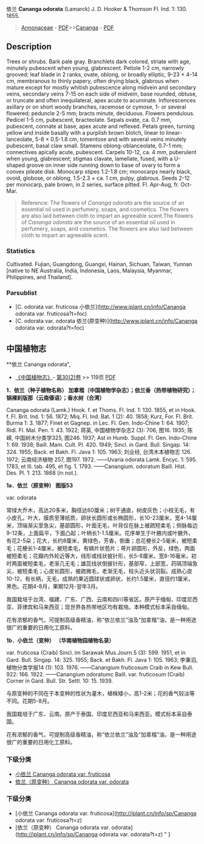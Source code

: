 依兰 **Cananga odorata** (Lamarck) J. D. Hooker & Thomson Fl. Ind. 1: 130. 1855.

> [Annonaceae](http://www.iplant.cn/info/Annonaceae?t=foc) - [PDF](http://www.iplant.cn/foc/pdf/Annonaceae.pdf)>>[Cananga](http://www.iplant.cn/info/Cananga?t=foc) - [PDF](http://www.iplant.cn/foc/pdf/Cananga.pdf)

## Description

Trees or shrubs. Bark pale gray. Branchlets dark colored, striate with age, minutely pubescent when young, glabrescent. Petiole 1-2 cm, narrowly grooved; leaf blade in 2 ranks, ovate, oblong, or broadly elliptic, 9-23 × 4-14 cm, membranous to thinly papery, often drying black, glabrous when mature except for mostly whitish pubescence along midvein and secondary veins, secondary veins 7-15 on each side of midvein, base rounded, obtuse, or truncate and often inequilateral, apex acute to acuminate. Inflorescences axillary or on short woody branches, racemose or cymose, 1- or several flowered; peduncle 2-5 mm; bracts minute, deciduous. Flowers pendulous. Pedicel 1-5 cm, pubescent, bracteolate. Sepals ovate, ca. 0.7 mm, pubescent, connate at base, apex acute and reflexed. Petals green, turning yellow and inside basally with a purplish brown blotch, linear to linear-lanceolate, 5-8 × 0.5-1.8 cm, tomentose and with several veins minutely pubescent, basal claw small. Stamens oblong-oblanceolate, 0.7-1 mm; connectives apically acute, pubescent. Carpels 10-12, ca. 4 mm, puberulent when young, glabrescent; stigmas clavate, lamellate, fused, with a U-shaped groove on inner side running down to base of ovary to form a convex pileate disk. Monocarp stipes 1.2-1.8 cm; monocarps nearly black, ovoid, globose, or oblong, 1.5-2.3 × ca. 1 cm, pulpy, glabrous. Seeds 2-12 per monocarp, pale brown, in 2 series, surface pitted. Fl. Apr-Aug, fr. Oct-Mar.


> Reference: 
> The flowers of *Cananga odorata* are the source of an essential oil used in perfumery, soaps, and cosmetics. The flowers are also laid between cloth to impart an agreeable scent.The flowers of *Cananga odorata* are the source of an essential oil used in perfumery, soaps, and cosmetics. The flowers are also laid between cloth to impart an agreeable scent.

### Statistics
Cultivated. Fujian, Guangdong, Guangxi, Hainan, Sichuan, Taiwan, Yunnan [native to NE Australia, India, Indonesia, Laos, Malaysia, Myanmar, Philippines, and Thailand].



### Parsublist

* [C.  odorata var. fruticosa  小依兰](http://www.iplant.cn/info/Cananga odorata var. fruticosa?t=foc)
* [C.  odorata var. odorata  依兰(原变种)](http://www.iplant.cn/info/Cananga odorata var. odorata?t=foc)

## 中国植物志



**依兰 Cananga odorata",


* [《中国植物志》](http://www.iplant.cn/frps)- [第30(2)卷](http://www.iplant.cn/frps/vol/30(2)) >> 119页 [PDF](http://www.iplant.cn/frps/pdf/30(2)/119.pdf)


**1．依兰（种子植物名称） 加拿楷（中国植物学杂志）；依兰香（热带植物研究）；锅裸刹版那（云南傣语）；香水树（合湾）**

Cananga odorata (Lamk.) Hook. f. et Thoms. Fl. Ind. 1: 130. 1855, et in Hook. f. Fl. Brit. Ind. 1: 56. 1872; Miq. Fl. Ind. Bat. 1 (2): 40. 1858; Kurz, For. Fl. Brit. Burma 1: 3. 1877; Finet et Gagnep. in Lec. Fl. Gen. Indo-Chine 1: 64. 1907; Ridl. Fl. Mal. Pen. 1: 43. 1922; 蒋英, 中国植物学杂志2 (3): 706, 图16. 1935; 陈嵘, 中国树木分类学325, 图246. 1937; Ast in Humb. Suppl. Fl. Gen. Indo-Chine 1: 69. 1938; Baill. Mam. Cult. Pl. 420. 1949; Sincl. in Gard. Bull. Singap. 14: 324. 1955; Back. et Bakh. Fl. Java 1: 105. 1963; 刘业经, 台湾木本植物志 126. 1972; 云南经济植物 257, 图197. 1972. ——Uvaria odorata Lamk. Encyc. 1: 595. 1783, et Ill. tab. 495, et fig. 1. 1793. ——Canangium. odoratum Baill. Hist. Des. Pl. 1: 213. 1868 (in not.).

**1a．依兰（原变种） 图版53**

var. odorata

常绿大乔木，高达20多米，胸径达60厘米；树干通直，树皮灰色；小枝无毛，有小皮孔。叶大，膜质至薄纸质，卵状长圆形或长椭圆形，长10-23厘米，宽4-14厘米，顶端渐尖至急尖，基部圆形，叶面无毛，叶背仅在脉上被疏短柔毛；侧脉每边9-12条，上面扁平，下面凸起；叶柄长1-1.5厘米。花序单生于叶腋内或叶腋外，有花2-5朵；花大，长约8厘米，黄绿色，芳香，倒垂；总花梗长2-5毫米，被短柔毛；花梗长1-4厘米，被短柔毛，有鳞片状苞片；萼片卵圆形，外反，绿色，两面被短柔毛；花瓣内外轮近等大，线形或线状披针形，长5-8厘米，宽8-16毫米，初时两面被短柔毛，老渐几无毛；雄蕊线状倒披针形，基部窄，上部宽，药隔顶端急尖，被短柔毛；心皮长圆形，被疏微毛，老渐无毛，柱头近头状羽裂。成熟心皮10-12，有长柄，无毛，成熟的果近圆球状或卵状，长约1.5厘米，直径约1厘米，黑色。花期4-8月，果期12月-翌年3月。

我国栽培于台湾、福建、广东、广西、云南和四川等省区。原产于缅甸、印度尼西亚、菲律宾和马来西亚；现世界各热带地区均有栽培。本种模式标本采自缅甸。

花有浓郁的香气，可提制高级香精油，称“依兰依兰”油及“加拿楷”油，是一种用途很广的重要的日用化工原料。

**1b．小依兰（变种） （华南植物园植物名录）**

var. fruticosa (Craib) Sincl. im Sarawak Mus.Journ.5 (3): 599. 1951, et in Gard. Bull. Singap. 14: 325. 1955; Back. et Bakh. Fl. Java 1: 105. 1963; 李秉滔, 植物分类学报14 (1): 103. 1976. ——Canangium fruticosum Craib in Kew Bull. 922: 166. 1922. ——Canangium odoratumc Baill. var. fruticosum (Craib) Corner in Gard. Bull. Str. Settl. 10: 15. 1939.

与原变种的不同在于本变种的性状为灌木，植株矮小，高1-2米；花的香气较淡等不同。花期5-8月。

我国栽培于广东、云南。原产于泰国、印度尼西亚和马来西亚。模式标本采自泰国。

花有浓郁的香气，可提制高级香精油，称“依兰依兰”油及“加拿楷”油，是一种用途很广的重要的日用化工原料。

### 下级分类
* [小依兰  Cananga odorata var. fruticosa](Cananga-odorata-var-fruticosa-小依兰.md)
* [依兰（原变种）  Cananga odorata var. odorata](Cananga-odorata-var-odorata-依兰(原变种).md)

### 下级分类
* [小依兰  Cananga odorata var. fruticosa](http://iplant.cn/info/sp/Cananga odorata var. fruticosa?t=z)
* [依兰（原变种）  Cananga odorata var. odorata](http://iplant.cn/info/sp/Cananga odorata var. odorata?t=z)
"
}